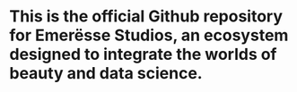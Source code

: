 # This is the official Github repository for Emerësse Studios, an ecosystem designed to integrate the worlds of beauty and data science.
